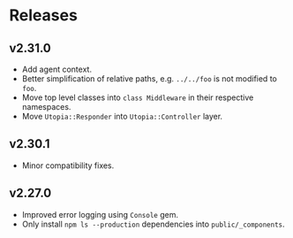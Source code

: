 # Releases

## v2.31.0

  - Add agent context.
  - Better simplification of relative paths, e.g. `../../foo` is not modified to `foo`.
  - Move top level classes into `class Middleware` in their respective namespaces.
  - Move `Utopia::Responder` into `Utopia::Controller` layer.

## v2.30.1

  - Minor compatibility fixes.

## v2.27.0

  - Improved error logging using `Console` gem.
  - Only install `npm ls --production` dependencies into `public/_components`.
